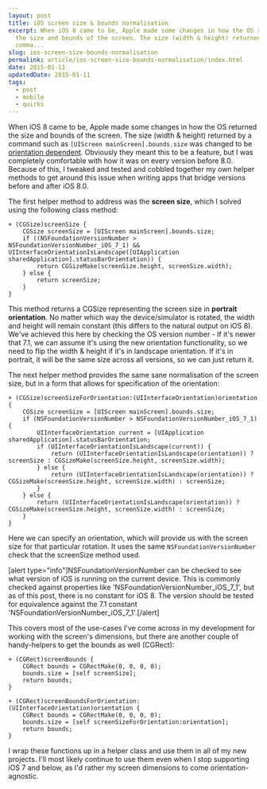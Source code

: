 ```yaml
---
layout: post
title: iOS screen size & bounds normalisation
excerpt: When iOS 8 came to be, Apple made some changes in how the OS returned
  the size and bounds of the screen. The size (width & height) returned by a
  comma...
slug: ios-screen-size-bounds-normalisation
permalink: article/ios-screen-size-bounds-normalisation/index.html
date: 2015-01-11
updatedDate: 2015-01-11
tags:
  - post
  - mobile
  - quirks
---
```


When iOS 8 came to be, Apple made some changes in how the OS returned the size and bounds of the screen. The size (width & height) returned by a command such as `[UIScreen mainScreen].bounds.size` was changed to be [orientation dependent](https://developer.apple.com/library/ios/releasenotes/General/WhatsNewIniOS/Articles/iOS8.html#//apple_ref/doc/uid/TP40014205-SW44). Obviously they meant this to be a feature, but I was completely comfortable with how it was on every version before 8.0. Because of this, I tweaked and tested and cobbled together my own helper methods to get around this issue when writing apps that bridge versions before and after iOS 8.0.

The first helper method to address was the **screen size**, which I solved using the following class method:

```
+ (CGSize)screenSize {
    CGSize screenSize = [UIScreen mainScreen].bounds.size;
    if ((NSFoundationVersionNumber > NSFoundationVersionNumber_iOS_7_1) && UIInterfaceOrientationIsLandscape([UIApplication sharedApplication].statusBarOrientation)) {
        return CGSizeMake(screenSize.height, screenSize.width);
    } else {
        return screenSize;
    }
}
```

This method returns a CGSize representing the screen size in **portrait orientation**. No matter which way the device/simulator is rotated, the width and height will remain constant (this differs to the natural output on iOS 8). We've achieved this here by checking the OS version number - If it's newer that 7.1, we can assume it's using the new orientation functionality, so we need to flip the width & height if it's in landscape orientation. If it's in portrait, it will be the same size across all versions, so we can just return it.

The next helper method provides the same sane normalisation of the screen size, but in a form that allows for specification of the orientation:

```
+ (CGSize)screenSizeForOrientation:(UIInterfaceOrientation)orientation {
    CGSize screenSize = [UIScreen mainScreen].bounds.size;
    if (NSFoundationVersionNumber > NSFoundationVersionNumber_iOS_7_1) {
        UIInterfaceOrientation current = [UIApplication sharedApplication].statusBarOrientation;
        if (UIInterfaceOrientationIsLandscape(current)) {
            return (UIInterfaceOrientationIsLandscape(orientation)) ? screenSize : CGSizeMake(screenSize.height, screenSize.width);
        } else {
            return (UIInterfaceOrientationIsLandscape(orientation)) ? CGSizeMake(screenSize.height, screenSize.width) : screenSize;
        }
    } else {
        return (UIInterfaceOrientationIsLandscape(orientation)) ? CGSizeMake(screenSize.height, screenSize.width) : screenSize;
    }
}
```

Here we can specify an orientation, which will provide us with the screen size for that particular rotation. It uses the same `NSFoundationVersionNumber` check that the screenSize method used.

[alert type="info"]NSFoundationVersionNumber can be checked to see what version of iOS is running on the current device. This is commonly checked against properties like 'NSFoundationVersionNumber_iOS_7_1', but as of this post, there is no constant for iOS 8. The version should be tested for equivalence against the 7.1 constant 'NSFoundationVersionNumber_iOS_7_1'.[/alert]

This covers most of the use-cases I've come across in my development for working with the screen's dimensions, but there are another couple of handy-helpers to get the bounds as well (CGRect):

```
+ (CGRect)screenBounds {
    CGRect bounds = CGRectMake(0, 0, 0, 0);
    bounds.size = [self screenSize];
    return bounds;
}

+ (CGRect)screenBoundsForOrientation:(UIInterfaceOrientation)orientation {
    CGRect bounds = CGRectMake(0, 0, 0, 0);
    bounds.size = [self screenSizeForOrientation:orientation];
    return bounds;
}
```

I wrap these functions up in a helper class and use them in all of my new projects. I'll most likely continue to use them even when I stop supporting iOS 7 and below, as I'd rather my screen dimensions to come orientation-agnostic.

